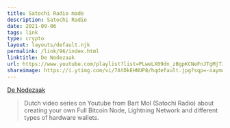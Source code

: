```yaml
---
title: Satochi Radio made
description: Satochi Radio
date: 2021-09-06
tags: link
type: crypto
layout: layouts/default.njk
permalink: /link/96/index.html
linktitle: De Nodezaak
url: https://www.youtube.com/playlist?list=PLweLX09dn_zBgpKCNeFnJTgMjTiL481U3
shareimage: https://i.ytimg.com/vi/7AtDkEHNUP8/hqdefault.jpg?sqp=-oaymwEXCNACELwBSFryq4qpAwkIARUAAIhCGAE=&rs=AOn4CLBNNytjKXWITwnP2o8BixJx6Pmlug
---
```


[De Nodezaak](https://www.youtube.com/playlist?list=PLweLX09dn_zBgpKCNeFnJTgMjTiL481U3)

> Dutch video series on Youtube from Bart Mol (Satochi Radio) about creating your own Full Bitcoin Node, Lightning Network and different types of hardware wallets.